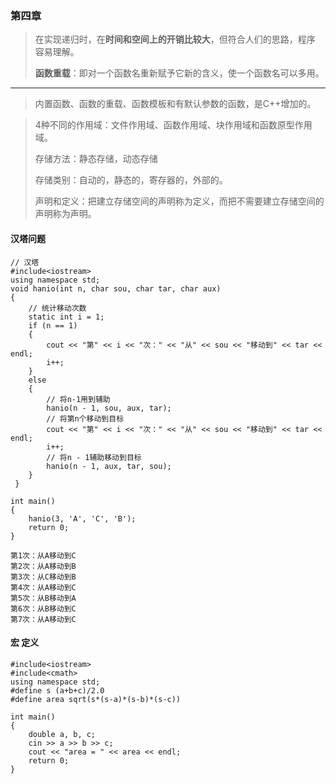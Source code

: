 ### 第四章

> 在实现递归时，在**时间和空间上的开销比较大**，但符合人们的思路，程序 容易理解。
>
>**函数重载**：即对一个函数名重新赋予它新的含义，使一个函数名可以多用。

---

> 内置函数、函数的重载、函数模板和有默认参数的函数，是C++增加的。

> 4种不同的作用域：文件作用域、函数作用域、块作用域和函数原型作用域。
>
> 存储方法：静态存储，动态存储
>
> 存储类别：自动的，静态的，寄存器的，外部的。
>
> 声明和定义：把建立存储空间的声明称为定义，而把不需要建立存储空间的声明称为声明。
>
> 

#### 汉塔问题

```
// 汉塔
#include<iostream>
using namespace std;
void hanio(int n, char sou, char tar, char aux)
{
	// 统计移动次数
	static int i = 1;
	if (n == 1)
	{
		cout << "第" << i << "次：" << "从" << sou << "移动到" << tar << endl;
		i++;
	}
	else
	{
		// 将n-1用到辅助
		hanio(n - 1, sou, aux, tar);
		// 将第n个移动到目标
		cout << "第" << i << "次：" << "从" << sou << "移动到" << tar << endl;
		i++;
		// 将n - 1辅助移动到目标
		hanio(n - 1, aux, tar, sou);
	}
 }

int main()
{
	hanio(3, 'A', 'C', 'B');
	return 0;
}
```

```
第1次：从A移动到C
第2次：从A移动到B
第3次：从C移动到B
第4次：从A移动到C
第5次：从B移动到A
第6次：从B移动到C
第7次：从A移动到C
```

#### 宏 定义

```
#include<iostream>
#include<cmath>
using namespace std;
#define s (a+b+c)/2.0
#define area sqrt(s*(s-a)*(s-b)*(s-c))

int main()
{
	double a, b, c;
	cin >> a >> b >> c;
	cout << "area = " << area << endl;
	return 0;
}
```

